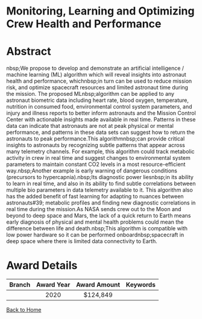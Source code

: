 
Monitoring, Learning and Optimizing Crew Health and Performance
===============================================================

# Abstract


nbsp;We propose to develop and demonstrate an artificial intelligence / machine learning (ML) algorithm which will reveal insights into astronaut health and performance, whichnbsp;in turn can be used to reduce mission risk, and optimize spacecraft resources and limited astronaut time during the mission. The proposed MLnbsp;algorithm can be applied to any astronaut biometric data including heart rate, blood oxygen, temperature, nutrition in consumed food, environmental control system parameters, and injury and illness reports to better inform astronauts and the Mission Control Center with actionable insights made available in real time. Patterns in these data can indicate that astronauts are not at peak physical or mental performance, and patterns in these data sets can suggest how to return the astronauts to peak performance.This algorithmnbsp;can provide critical insights to astronauts by recognizing subtle patterns that appear across many telemetry channels. For example, this algorithm could track metabolic activity in crew in real time and suggest changes to environmental system parameters to maintain constant CO2 levels in a most resource-efficient way.nbsp;Another example is early warning of dangerous conditions (precursors to hypercapnia).nbsp;Its diagnostic power liesnbsp;in its ability to learn in real time, and also in its ability to find subtle correlations between multiple bio parameters in data telemetry available to it. This algorithm also has the added benefit of fast learning for adapting to nuances between astronauts#39; metabolic profiles and finding new diagnostic correlations in real time during the mission.As NASA sends crew out to the Moon and beyond to deep space and Mars, the lack of a quick return to Earth means early diagnosis of physical and mental health problems could mean the difference between life and death.nbsp;This algorithm is compatible with low power hardware so it can be performed onboardnbsp;spacecraft in deep space where there is limited data connectivity to Earth.  

# Award Details

|Branch|Award Year|Award Amount|Keywords|
| :---: | :---: | :---: | :---: |
||2020|$124,849||
  
  


[Back to Home](https://github.com/chrischow/dod_sbir_awards/CC/#684)